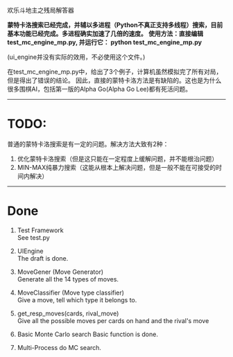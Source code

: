 欢乐斗地主之残局解答器

**蒙特卡洛搜索已经完成，并辅以多进程（Python不真正支持多线程）搜索，目前基本功能已经完成。多进程确实加速了几倍的速度。**
**使用方法：直接编辑test_mc_engine_mp.py, 并运行它： python test_mc_engine_mp.py**

(ui_engine并没有实际的效用，不必使用这个文件。)

在test_mc_engine_mp.py中，给出了3个例子，计算机虽然模拟完了所有对局，但是得出了错误的结论。
因此，直接的蒙特卡洛方法是有缺陷的。这也是为什么很多围棋AI，包括第一版的Alpha Go(Alpha Go Lee)都有死活问题。

--------------------------------------------------------------------------
# TODO:  
普通的蒙特卡洛搜索是有一定的问题。解决方法大致有2种：
1. 优化蒙特卡洛搜索（但是这只能在一定程度上缓解问题，并不能根治问题）
2. MIN-MAX纯暴力搜索（这能从根本上解决问题，但是一般不能在可接受的时间内解决）

--------------------------------------------------------------------------
# Done

1. Test Framework  
   See test.py

2. UIEngine  
   The draft is done.

3. MoveGener (Move Generator)  
   Generate all the 14 types of moves.
   
4. MoveClassifier (Move type classifier)  
   Give a move, tell which type it belongs to.

5. get_resp_moves(cards, rival_move)  
   Give all the possible moves per cards on hand and the rival's move

6. Basic Monte Carlo search
   Basic function is done.

7. Multi-Process do MC search.
